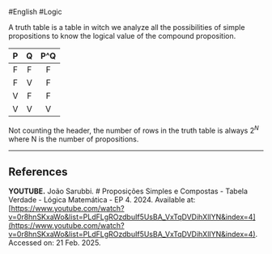#English #Logic 

A truth table is a table in witch we analyze all the possibilities of simple propositions to know the logical value of the compound proposition.

| **P** | **Q** | **P^Q** |
| :---: | :---: | :-----: |
|   F   |   F   |    F    |
|   F   |   V   |    F    |
|   V   |   F   |    F    |
|   V   |   V   |    V    |

Not counting the header, the number of rows in the truth table is always $2^N$ where N is the number of propositions.

---

## References

**YOUTUBE.** João Sarubbi. # Proposições Simples e Compostas - Tabela Verdade - Lógica Matemática - EP 4. 2024. Available at: [https://www.youtube.com/watch?v=0r8hnSKxaWo&list=PLdFLgROzdbuIf5UsBA_VxTqDVDihXlIYN&index=4](https://www.youtube.com/watch?v=0r8hnSKxaWo&list=PLdFLgROzdbuIf5UsBA_VxTqDVDihXlIYN&index=4). Accessed on: 21 Feb. 2025.